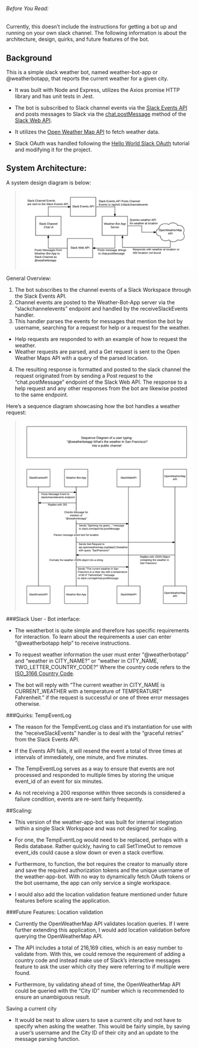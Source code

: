 ###### Before You Read:
Currently, this doesn’t include the instructions for getting a bot up and running on your own slack channel. The following information is about the architecture, design, quirks, and future features of the bot. 

## Background
This is a simple slack weather bot, named weather-bot-app or @weatherbotapp, that reports the current weather for a given city.

- It was built with Node and Express, utilizes the Axios promise HTTP library and has unit tests in Jest. 

- The bot is subscribed to Slack channel events via the [Slack Events API](https://api.slack.com/events-api) and posts messages to Slack via the [chat.postMessage](https://api.slack.com/methods/chat.postMessage) method of the [Slack Web API](https://api.slack.com/web).

- It utilizes the [Open Weather Map API](https://openweathermap.org/current) to fetch weather data.

- Slack OAuth was handled following the [Hello World Slack OAuth](https://api.slack.com/tutorials/app-creation-and-oauth) tutorial and modifying it for the project. 

## System Architecture: 

A system design diagram is below:
> ![System-Design-Diagram](/diagrams/Weather-Bot-App-System-Design-Diagram.png?raw=true "System-Design-Diagram")

General Overview:

1. The bot subscribes to the channel events of a Slack Workspace through the Slack Events API.
2. Channel events are posted to the Weather-Bot-App server via the “slackchannelevents” endpoint and handled by the receiveSlackEvents handler.
3. This handler parses the events for messages that mention the bot by username, searching for a request for help or a request for the weather. 
  - Help requests are responded to with an example of how to request the weather. 
  - Weather requests are parsed, and a Get request is sent to the Open Weather Maps API with a query of the parsed location.

4. The resulting response is formatted and posted to the slack channel the request originated from by sending a Post request to the “chat.postMessage” endpoint of the Slack Web API. The response to a help request and any other responses from the bot are likewise posted to the same endpoint. 

Here’s a sequence diagram showcasing how the bot handles a weather request:
> ![Weather-Request-Sequence-Diagram](/diagrams/Weather-Request-Sequence-Diagram.png?raw=true "Weather-Request-Sequence-Diagram")


###Slack User - Bot interface:

- The weatherbot is quite simple and therefore has specific requirements for interaction. To learn about the requirements a user can enter “@weatherbotapp help” to receive instructions.

- To request weather information the user must enter “@weatherbotapp” and “weather in CITY_NAME?” or “weather in CITY_NAME, TWO_LETTER_COUNTRY_CODE?” Where the country code refers to the [ISO_3166 Country Code](https://en.wikipedia.org/wiki/ISO_3166-2).

- The bot will reply with “The current weather in CITY_NAME is CURRENT_WEATHER with a temperature of TEMPERATURE° Fahrenheit.” if the request is successful or one of three error messages otherwise. 

###Quirks:
TempEventLog

- The reason for the TempEventLog class and it’s instantiation for use with the “receiveSlackEvents” handler is to deal with the “graceful retries” from the Slack Events API. 

- If the Events API fails, it will resend the event a total of three times at intervals of immediately, one minute, and five minutes. 

- The TempEventLog serves as a way to ensure that events are not processed and responded to multiple times by storing the unique event_id of an event for six minutes.

- As not receiving a 200 response within three seconds is considered a failure condition, events are re-sent fairly frequently. 


##Scaling:

- This version of the weather-app-bot was built for internal integration within a single Slack Workspace and was not designed for scaling.

- For one, the TempEventLog would need to be replaced, perhaps with a Redis database. Rather quickly, having to call SetTimeOut to remove event_ids could cause a slow down or even a stack overflow.

- Furthermore, to function, the bot requires the creator to manually store and save the required authorization tokens and the unique username of the weather-app-bot. With no way to dynamically fetch OAuth tokens or the bot username, the app can only service a single workspace.

- I would also add the location validation feature mentioned under future features before scaling the application.

###Future Features:
Location validation

- Currently the OpenWeatherMap API validates location queries. If I were further extending this application, I would add location validation before querying the OpenWeatherMap API.

- The API includes a total of 216,169 cities, which is an easy number to validate from. With this, we could remove the requirement of adding a country code and instead make use of Slack’s interactive messages feature to ask the user which city they were referring to if multiple were found.

- Furthermore, by validating ahead of time, the OpenWeatherMap API could be queried with the “City ID” number which is recommended to ensure an unambiguous result. 


Saving a current city

- It would be neat to allow users to save a current city and not have to specify when asking the weather. This would be fairly simple, by saving a user’s username and the City ID of their city and an update to the message parsing function. 


